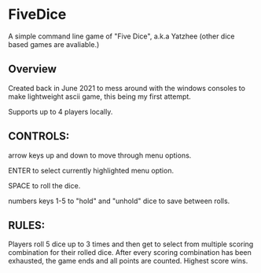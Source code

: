 # FiveDice
 A simple command line game of "Five Dice", a.k.a Yatzhee (other dice based games are avaliable.)

## Overview
Created back in June 2021 to mess around with the windows consoles to make lightweight ascii game, this being my first attempt.

Supports up to 4 players locally.

## CONTROLS:

arrow keys up and down to move through menu options.

ENTER to select currently highlighted menu option.

SPACE to roll the dice.

numbers keys 1-5 to "hold" and "unhold" dice to save between rolls.

## RULES:

Players roll 5 dice up to 3 times and then get to select from multiple scoring combination for their rolled dice. After every scoring combination has been exhausted, the game ends and all points are counted. Highest score wins.
